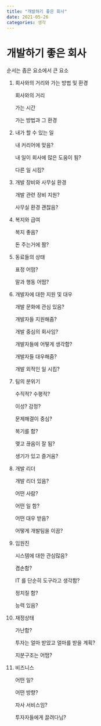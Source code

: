 ```yaml
---
title: "개발하기 좋은 회사"
date: 2021-05-26
categories: 생각
---
```


# 개발하기 좋은 회사

순서는 좁은 요소에서 큰 요소

1. 회사와의 거리와 가는 방법 및 환경

   회사와의 거리

   가는 시간

   가는 방법과 그 환경

2. 내가 할 수 있는 일

   내 커리어에 맞음?

   내 일이 회사에 많은 도움이 됨?

   다른 일 시킴?

3. 개발 장비와 사무실 환경

   개발 관련 장비 지원?

   사무실 환경 괜찮음?

4. 복지와 급여

   복지 좋음?

   돈 주는거에 짬?

5. 동료들의 상태

   표정 어떰?

   말과 행동 어떰?

6. 개발자에 대한 지원 및 대우

   개발 문화에 관심 있음?

   개발자들 지원해줌?

   개발 중심의 회사임?

   개발자들에 어떻게 생각함?

   개발자들 대우해줌?

   개발 외적인 일 시킴?

7. 팀의 분위기

   수직적? 수평적?

   이성? 감정?

   문제해결이 중심?

   복기를 함?

   맺고 끊음이 잘 됨?

   생기가 있고 즐거움?

8. 개발 리더

   개발 리더 있음?

   어떤 사람?

   어떤 일 함?

   어떤 대우 받음?

   어떻게 개발팀을 이끔?

9. 임원진

   시스템에 대한 관심많음?

   겸손함?

   IT 를 단순히 도구라고 생각함?

   정치질 함?

   능력 있음?

10. 재정상태

    가난함?

    투자는 얼마 받았고 얼마를 받을 계획?

    지분구조는 어떰?

11. 비즈니스

    어떤 일?

    어떤 방향?

    자사 서비스임?

    투자자들에게 끌려다님?
